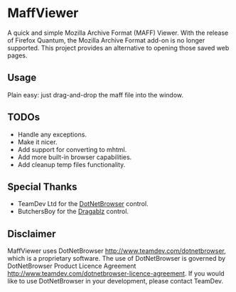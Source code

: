 # MaffViewer
A quick and simple Mozilla Archive Format (MAFF) Viewer.
With the release of Firefox Quantum, the Mozilla Archive Format add-on is no longer supported. This project provides an alternative to opening those saved web pages.

## Usage
Plain easy: just drag-and-drop the maff file into the window.

## TODOs
* Handle any exceptions.
* Make it nicer.
* Add support for converting to mhtml.
* Add more built-in browser capabilities.
* Add cleanup temp files functionality.

## Special Thanks
* TeamDev Ltd for the [DotNetBrowser](https://www.teamdev.com/dotnetbrowser) control.
* ButchersBoy for the [Dragablz](https://dragablz.net/) control.

## Disclaimer
MaffViewer uses DotNetBrowser http://www.teamdev.com/dotnetbrowser, which is a proprietary software. The use of DotNetBrowser is governed by DotNetBrowser Product Licence Agreement http://www.teamdev.com/dotnetbrowser-licence-agreement. If you would like to use DotNetBrowser in your development, please contact TeamDev.
